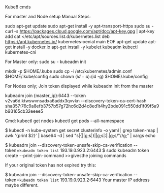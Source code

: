 #

Kube8 cmds

For master and Node setup Manual Steps:

sudo apt-get update
sudo apt-get install -y apt-transport-https
sudo su -
curl -s https://packages.cloud.google.com/apt/doc/apt-key.gpg | apt-key add
cat <<EOF >/etc/apt/sources.list.d/kubernetes.list
deb https://apt.kubernetes.io/ kubernetes-xenial main
EOF
apt-get update
apt-get install -y docker.io
apt-get install -y kubelet kubeadm kubectl kubernetes-cni

For Master only:
sudo su -
kubeadm init
 
mkdir -p $HOME/.kube
sudo cp -i /etc/kubernetes/admin.conf $HOME/.kube/config
sudo chown $(id -u):$(id -g) $HOME/.kube/config


For Nodes only;
Join token displayed while kubeadm init from the master 

kubeadm join {master_ip}:6443 --token v2va6d.ktwswvnsadxa6addx3qvvkn --discovery-token-ca-cert-hash sha357:76c9a8efb3757b57g72hc6d2d4c8ed1t4hy2bde091c550dd1f09f5a9b93165cb32eeee5



Cmd:
kubectl get nodes
kubectl get pods --all-namespace



$ kubectl -n kube-system get secret clusterinfo -o yaml | grep token-map | awk '{print $2}' | base64 -d | sed "s|{||g;s|}||g;s|:|.|g;s/\"//g;" | xargs echo

$ kubeadm join --discovery-token-unsafe-skip-ca-verification --token=`kubeadm token list` 193.19.0.923.2:6443
$ sudo kubeadm token create --print-join-command  >>givesthe joining commands


If your original token has not expired try this: 

$ kubeadm join --discovery-token-unsafe-skip-ca-verification --token=`kubeadm token list` 193.19.0.923.2:6443
Your master IP address maybe different.
